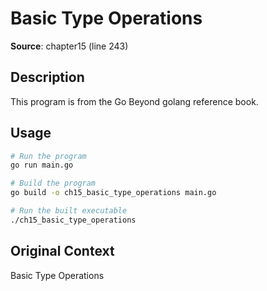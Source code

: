 # Basic Type Operations

**Source**: chapter15 (line 243)

## Description

This program is from the Go Beyond golang reference book.

## Usage

```bash
# Run the program
go run main.go

# Build the program
go build -o ch15_basic_type_operations main.go

# Run the built executable
./ch15_basic_type_operations
```

## Original Context

Basic Type Operations

